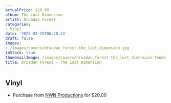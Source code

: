 ```yaml
---
actualPrice: $20.00
album: The Lost Dimension
artist: Druadan Forest
categories:
- Vinyl
date: '2025-02-25T06:20:23'
draft: false
images:
- /images/covers/druadan_forest-the_lost_dimension.jpg
inStock: true
thumbnailImage: /images/covers/druadan_forest-the_lost_dimension-thumb.jpg
title: Druadan Forest - The Lost Dimension
---
```


## Vinyl
* Purchase from [NWN Productions](http://shop.nwnprod.com/index.php?route=product/product&path=75&product_id=59135&sort=pd.name&order=ASC) for $20.00
